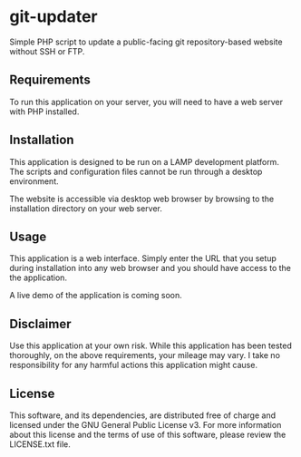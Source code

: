 # git-updater

Simple PHP script to update a public-facing git repository-based website without SSH or FTP.


## Requirements

To run this application on your server, you will need to have a web server with PHP installed.


## Installation

This application is designed to be run on a LAMP development platform. The scripts and configuration files cannot be run through a desktop environment.

The website is accessible via desktop web browser by browsing to the installation directory on your web server.


## Usage

This application is a web interface. Simply enter the URL that you setup during installation into any web browser and you should have access to the the application.

A live demo of the application is coming soon.


## Disclaimer

Use this application at your own risk. While this application has been tested thoroughly, on the above requirements, your mileage may vary. I take no responsibility for any harmful actions this application might cause.


## License

This software, and its dependencies, are distributed free of charge and licensed under the GNU General Public License v3. For more information about this license and the terms of use of this software, please review the LICENSE.txt file.
